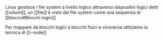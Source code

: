 Linux gestisce i file system a livello logico attraverso dispositivi logici detti [[volumi]], un [[file]] è visto dal file system come una sequenza di [[blocco#Blocchi logici]]

Per mappare da blocchi logici a blocchi fisici e viceversa utiliziamo la tecnica di [[i-node]]


